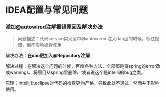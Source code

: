 # IDEA配置与常见问题

### 添加@autowired注解报错原因及解决办法

> 问题描述：代码service实现层中@autowired 注入dao层的时候，标红报错，但不影响编译使用

解决办法：**在dao层加入@Repository注解**

解决过程：在解决这个问题的时候，百度各种方法，全部都是将spring的error改成warnings、将项目从spring里删除、或者说这个是intellij的bug之类。

原理：intellij比eclipse对代码的检查更为严格，导致此处不通过，然而并不影响使用。


